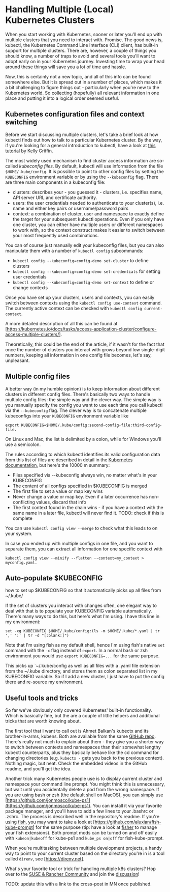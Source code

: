 # Handling Multiple (Local) Kubernetes Clusters

When you start working with Kubernetes, sooner or later you'll end up with multiple clusters that you need to interact with. Promise. The good news is, kubectl, the Kubernetes Command Line Interface (CLI) client, has built-in support for multiple clusters. There are, however, a couple of things you should know, a number of traps to avoid and several tools you'll want to adopt early on in your Kubernetes journey. Investing time to wrap your head around these things will save you a lot of time and hassle. 

Now, this is certainly not a new topic, and all of this info can be found somewhere else. But it is spread out in a number of places, which makes it a bit challenging to figure things out - particularly when you're new to the Kubernetes world. So collecting (hopefully) all relevant information in one place and putting it into a logical order seemed useful.  

## Kubernetes configuration files and context switching

Before we start discussing multiple clusters, let's take a brief look at how kubectl finds out how to talk to a particular Kubernetes cluster. By the way, if you're looking for a general introduction to kubectl, have a look at [this tutorial](https://rancher.com/learning-paths/how-to-manage-kubernetes-with-kubectl/) by Kelly Griffin. 

The most widely used mechanism to find cluster access information are so-called _kubeconfig files_. By default, kubectl will use information from the file `$HOME/.kube/config`. It is possible to point to other config files by setting the `KUBECONFIG` environment variable or by using the `--kubeconfig` flag. There are three main components in a kubeconfig file:
* clusters: describes your - you guessed it - clusters, i.e. specifies name, API server URL and certificate authority. 
* users: the user credentials needed to authenticate to your cluster(s), i.e. name and either key pairs or username/password pairs
* context: a combination of cluster, user and namespace to exactly define the target for your subsequent kubectl operations. Even if you only have one cluster, you can either have multiple users or different namespaces to work with, so the context construct makes it easier to switch between your most frequently used combinations. 

You can of course just manually edit your kubeconfig files, but you can also manipulate them with a number of `kubectl config` subcommands:
* `kubectl config --kubeconfig=config-demo set-cluster` to define clusters
* `kubectl config --kubeconfig=config-demo set-credentials` for setting user credentials
* `kubectl config --kubeconfig=config-demo set-context` to define or change contexts

Once you have set up your clusters, users and contexts, you can easily switch between contexts using the `kubectl config use-context` command. The currently active context can be checked with `kubectl config current-context`. 

A more detailed description of all this can be found at [https://kubernetes.io/docs/tasks/access-application-cluster/configure-access-multiple-clusters/]. 

Theoretically, this could be the end of the article, if it wasn't for the fact that once the number of clusters you interact with grows beyond low single-digit numbers, keeping all information in one config file becomes, let's say, unpleasant. 

## Multiple config files

A better way (in my humble opinion) is to keep information about different clusters in different config files. There's basically two ways to handle multiple config files: the simple way and the clever way. The simple way is you manually specify the config you want to use each time you call kubectl via the `--kubeconfig` flag. The clever way is to concatenate multiple kubeconfigs into your `KUBECONFIG` environment variable like 

    export KUBECONFIG=$HOME/.kube/config:second-config-file:third-config-file. 

On Linux and Mac, the list is delimited by a colon, while for Windows you'll use a semicolon. 

The rules according to which kubectl identifies its valid configuration data from this list of files are described in detail in the [Kubernetes documentation](https://kubernetes.io/docs/concepts/configuration/organize-cluster-access-kubeconfig/), but here's the 10000 m summary:
* Files specified via --kubeconfig always win, no matter what's in your KUBECONFIG 
* The content of all configs specified in $KUBECONFIG is merged
* The first file to set a value or map key wins
* Never change a value or map key. Even if a later occurrence has non-conflicting values, discard that info
* The first context found in the chain wins - if you have a context with the same name in a later file, kubectl will never find it. 
TODO: check if this is complete

You can use `kubectl config view --merge` to check what this leads to on your system. 

In case you ended up with multiple configs in one file, and you want to separate them, you can extract all information for one specific context with

    kubectl config view --minify --flatten --context=my_context > myconfig.yaml. 

## Auto-populate $KUBECONFIG

how to set up $KUBECONFIG so that it automatically picks up all files from ~/.kube/

If the set of clusters you interact with changes often, one elegant way to deal with that is to populate your KUBECONFIG variable automatically. There's many ways to do this, but here's what I'm using. I have this line in my environment:

    set -xg KUBECONFIG $HOME/.kube/config:(ls -m $HOME/.kube/*.yaml | tr ',' ':' | tr -d "[:blank:]") 

 Note that I'm using fish as my default shell, hence I'm using fish's native `set` command with the `-x` flag instead of `export`. In a normal bash or zsh environment you would use `export KUBECONFIG=...` for the same purpose. 

This picks up `~/.kube/config as well as all files with a .yaml file extension from the ~/.kube directory, and stores them as colon separated list in my KUBECONFIG variable. So if I add a new cluster, I just have to put the config there and re-source my environment. 

## Useful tools and tricks

So far we've obviously only covered Kubernetes' built-in functionality. Which is basically fine, but the are a couple of little helpers and additional tricks that are worth knowing about. 

The first tool that I want to call out is Ahmet Balkan's kubectx and its brother-in-arms, kubens. Both are available from the same [GitHub repo](https://github.com/ahmetb). There's really not much to explain about them - they give you a shorter way to switch between contexts and namespaces than their somewhat lengthy kubectl counterparts, plus they basically behave like the cd command for changing directories (e.g. `kubectx -` gets you back to the previous context). Nothing magic, but neat. Check the embedded videos in the GitHub readme, and you'll get the idea. 

Another trick many Kubernetes people use is to display current cluster and namespace your command line prompt. You might think this is unnecessary, but wait until you accidentally delete a pod from the wrong namespace. If you are using bash or zsh (the default shell on MacOS), you can simply use [https://github.com/jonmosco/kube-ps1](https://github.com/jonmosco/kube-ps1). You can install it via your favorite package manager, and you'll have to add a few lines to your .bashrc or .zshrc. The process is described well in the repository's readme. If you're using [fish](https://fishshell.com), you may want to take a look at [https://github.com/aluxian/fish-kube-prompt] for the same purpose (tip: have a look at [fisher](https://github.com/jorgebucaran/fisher) to manage your fish extensions). Both prompt mods can be turned on and off easily with `kubeon|kubeoff` for kube-ps1 and `kube_ps on|off` for fish-kube-prompt. 

When you're multitasking between multiple development projects, a handy way to point to your current cluster based on the directory you're in is a tool called `direnv`, see [https://direnv.net]. 

What's your favorite tool or trick for handling multiple k8s clusters? Hop over to the [SUSE & Rancher Community](https://community.suse.com) and join the [discussion](https://community.suse.com/link-to-crosspost)!

TODO: update this with a link to the cross-post in MN once published. 
